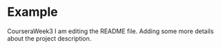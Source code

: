 # Example
CourseraWeek3
I am editing the README file. Adding some more details about the project description.

